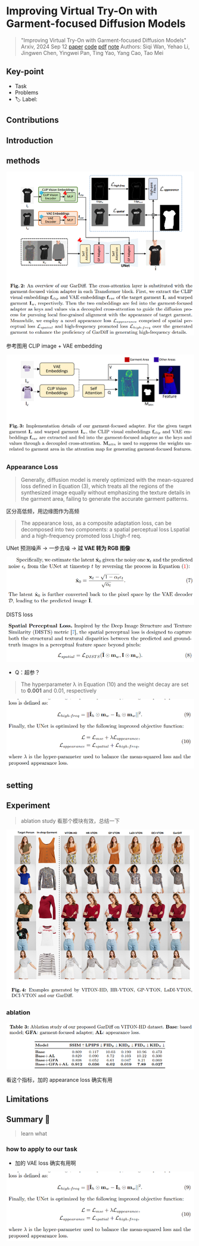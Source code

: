# Improving Virtual Try-On with Garment-focused Diffusion Models

> "Improving Virtual Try-On with Garment-focused Diffusion Models" Arxiv, 2024 Sep 12
> [paper](http://arxiv.org/abs/2409.08258v1) [code](https://github.com/siqi0905/GarDiff/tree/master) [pdf](./2024_09_Arxiv_Improving-Virtual-Try-On-with-Garment-focused-Diffusion-Models.pdf) [note](./2024_09_Arxiv_Improving-Virtual-Try-On-with-Garment-focused-Diffusion-Models_Note.md)
> Authors: Siqi Wan, Yehao Li, Jingwen Chen, Yingwei Pan, Ting Yao, Yang Cao, Tao Mei

## Key-point

- Task
- Problems
- :label: Label:

## Contributions

## Introduction

## methods

![fig2](docs/2024_09_Arxiv_Improving-Virtual-Try-On-with-Garment-focused-Diffusion-Models_Note/fig2.png)



参考图用 CLIP image + VAE embedding

![fig3](docs/2024_09_Arxiv_Improving-Virtual-Try-On-with-Garment-focused-Diffusion-Models_Note/fig3.png)





### Appearance Loss

> Generally, diffusion model is merely optimized with the mean-squared loss defined in Equation (3), which treats all the regions of the synthesized image equally without emphasizing the texture details in the garment area, failing to generate the accurate garment patterns.

区分高低频，用边缘图作为高频

> The appearance loss, as a composite adaptation loss, can be decomposed into two components: a spatial perceptual loss Lspatial and a high-frequency promoted loss Lhigh-f req.

UNet 预测噪声 -> 一步去噪 -> **过 VAE 转为 RGB 图像**

![eq7](docs/2024_09_Arxiv_Improving-Virtual-Try-On-with-Garment-focused-Diffusion-Models_Note/eq7.png)



DISTS loss

![eq8](docs/2024_09_Arxiv_Improving-Virtual-Try-On-with-Garment-focused-Diffusion-Models_Note/eq8.png)



- Q：超参？

> The hyperparameter λ in Equation (10) and the weight decay are set to **0.001** and 0.01, respectively

![eq9](docs/2024_09_Arxiv_Improving-Virtual-Try-On-with-Garment-focused-Diffusion-Models_Note/eq9.png)





## setting

## Experiment

> ablation study 看那个模块有效，总结一下

![fig4](docs/2024_09_Arxiv_Improving-Virtual-Try-On-with-Garment-focused-Diffusion-Models_Note/fig4.png)



### ablation

![tb3](docs/2024_09_Arxiv_Improving-Virtual-Try-On-with-Garment-focused-Diffusion-Models_Note/tb3.png)

看这个指标，加的 appearance loss 确实有用



## Limitations

## Summary :star2:

> learn what



### how to apply to our task

- 加的 VAE loss 确实有用啊

![eq9](docs/2024_09_Arxiv_Improving-Virtual-Try-On-with-Garment-focused-Diffusion-Models_Note/eq9.png)
